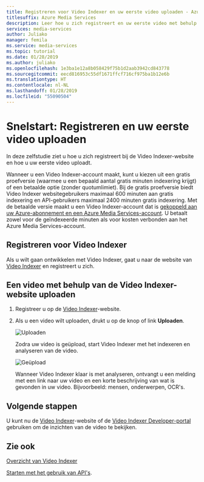 ```yaml
---
title: Registreren voor Video Indexer en uw eerste video uploaden - Azure
titlesuffix: Azure Media Services
description: Leer hoe u zich registreert en uw eerste video met behulp van de Video Indexer-portal uploadt.
services: media-services
author: Juliako
manager: femila
ms.service: media-services
ms.topic: tutorial
ms.date: 01/28/2019
ms.author: juliako
ms.openlocfilehash: 1e3ba1e12a8b058429f75b1d2aab3942cd843778
ms.sourcegitcommit: eecd816953c55df1671ffcf716cf975ba1b12e6b
ms.translationtype: HT
ms.contentlocale: nl-NL
ms.lasthandoff: 01/28/2019
ms.locfileid: "55090504"
---
```

# <a name="quickstart-how-to-sign-up-and-upload-your-first-video"></a>Snelstart: Registreren en uw eerste video uploaden

In deze zelfstudie ziet u hoe u zich registreert bij de Video Indexer-website en hoe u uw eerste video uploadt.

Wanneer u een Video Indexer-account maakt, kunt u kiezen uit een gratis proefversie (waarmee u een bepaald aantal gratis minuten indexering krijgt) of een betaalde optie (zonder quotumlimiet). Bij de gratis proefversie biedt Video Indexer websitegebruikers maximaal 600 minuten aan gratis indexering en API-gebruikers maximaal 2400 minuten gratis indexering. Met de betaalde versie maakt u een Video Indexer-account dat is [gekoppeld aan uw Azure-abonnement en een Azure Media Services-account](connect-to-azure.md). U betaalt zowel voor de geïndexeerde minuten als voor kosten verbonden aan het Azure Media Services-account. 

## <a name="sign-up-for-video-indexer"></a>Registreren voor Video Indexer

Als u wilt gaan ontwikkelen met Video Indexer, gaat u naar de website van [Video Indexer](https://www.videoindexer.com) en registreert u zich.

## <a name="upload-a-video-using-the-video-indexer-website"></a>Een video met behulp van de Video Indexer-website uploaden

1. Registreer u op de [Video Indexer](https://www.videoindexer.ai/)-website.
2. Als u een video wilt uploaden, drukt u op de knop of link **Uploaden**.

    ![Uploaden](./media/video-indexer-get-started/video-indexer-upload.png)

    Zodra uw video is geüpload, start Video Indexer met het indexeren en analyseren van de video.

    ![Geüpload](./media/video-indexer-get-started/video-indexer-uploaded.png) 

    Wanneer Video Indexer klaar is met analyseren, ontvangt u een melding met een link naar uw video en een korte beschrijving van wat is gevonden in uw video. Bijvoorbeeld: mensen, onderwerpen, OCR's.

## <a name="next-steps"></a>Volgende stappen

U kunt nu de [Video Indexer](video-indexer-view-edit.md)-website of de [Video Indexer Developer-portal](video-indexer-use-apis.md) gebruiken om de inzichten van de video te bekijken. 

## <a name="see-also"></a>Zie ook

[Overzicht van Video Indexer](video-indexer-overview.md)

[Starten met het gebruik van API's](video-indexer-use-apis.md).


